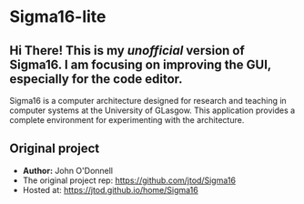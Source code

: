 # Sigma16-lite

Hi There!
This is my *unofficial* version of Sigma16.
I am focusing on improving the GUI, especially for the code editor. 
--------------------------------------------------------------------------------------------------
Sigma16 is a computer architecture designed for research and teaching in computer systems at the University of GLasgow.
This application provides a complete environment for experimenting with the architecture.

## Original project
- **Author:** John O'Donnell
- The original project rep: https://github.com/jtod/Sigma16
- Hosted at: https://jtod.github.io/home/Sigma16